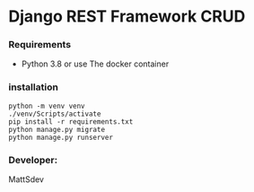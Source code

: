 # Django REST Framework CRUD

### Requirements

* Python 3.8 or use The docker container

### installation

```
python -m venv venv
./venv/Scripts/activate
pip install -r requirements.txt
python manage.py migrate
python manage.py runserver
```

### Developer:
MattSdev
